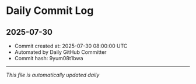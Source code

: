 # Daily Commit Log

## 2025-07-30

- Commit created at: 2025-07-30 08:00:00 UTC
- Automated by Daily GitHub Committer
- Commit hash: 9yum08t1bwa

---
*This file is automatically updated daily*